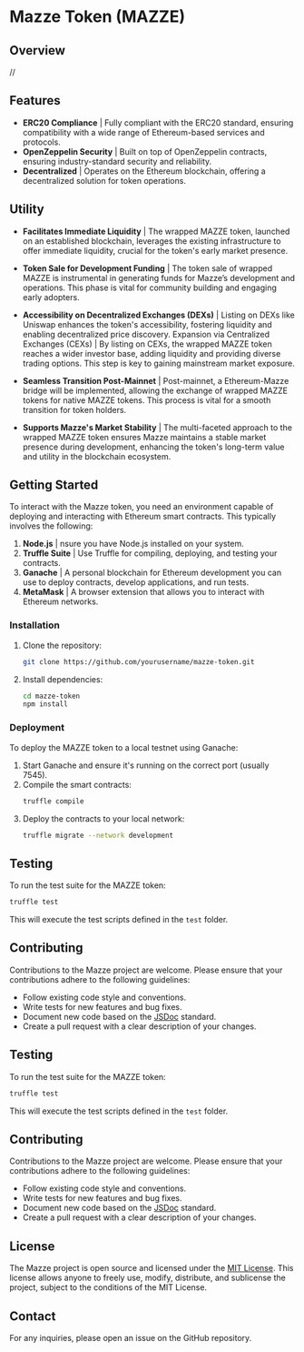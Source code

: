 # Mazze Token (MAZZE)

## Overview
//

## Features
- **ERC20 Compliance** | Fully compliant with the ERC20 standard, ensuring compatibility with a wide range of Ethereum-based services and protocols.
- **OpenZeppelin Security** | Built on top of OpenZeppelin contracts, ensuring industry-standard security and reliability.
- **Decentralized** | Operates on the Ethereum blockchain, offering a decentralized solution for token operations.

## Utility

- **Facilitates Immediate Liquidity** | The wrapped MAZZE token, launched on an established blockchain, leverages the existing infrastructure to offer immediate liquidity, crucial for the token's early market presence.

- **Token Sale for Development Funding** | The token sale of wrapped MAZZE is instrumental in generating funds for Mazze’s development and operations. This phase is vital for community building and engaging early adopters.

- **Accessibility on Decentralized Exchanges (DEXs)** | Listing on DEXs like Uniswap enhances the token's accessibility, fostering liquidity and enabling decentralized price discovery. Expansion via Centralized Exchanges (CEXs) | By listing on CEXs, the wrapped MAZZE token reaches a wider investor base, adding liquidity and providing diverse trading options. This step is key to gaining mainstream market exposure.

- **Seamless Transition Post-Mainnet** | Post-mainnet, a Ethereum-Mazze bridge will be implemented, allowing the exchange of wrapped MAZZE tokens for native MAZZE tokens. This process is vital for a smooth transition for token holders.

- **Supports Mazze's Market Stability** | The multi-faceted approach to the wrapped MAZZE token ensures Mazze maintains a stable market presence during development, enhancing the token's long-term value and utility in the blockchain ecosystem.

## Getting Started
To interact with the Mazze token, you need an environment capable of deploying and interacting with Ethereum smart contracts. This typically involves the following:

1. **Node.js** | nsure you have Node.js installed on your system.
2. **Truffle Suite** | Use Truffle for compiling, deploying, and testing your contracts.
3. **Ganache** | A personal blockchain for Ethereum development you can use to deploy contracts, develop applications, and run tests.
4. **MetaMask** | A browser extension that allows you to interact with Ethereum networks.

### Installation
1. Clone the repository:
   ```bash
   git clone https://github.com/yourusername/mazze-token.git
   ```
2. Install dependencies:
   ```bash
   cd mazze-token
   npm install
   ```
### Deployment
To deploy the MAZZE token to a local testnet using Ganache:

1. Start Ganache and ensure it's running on the correct port (usually 7545).
2. Compile the smart contracts:
   ```bash
   truffle compile
   ```
3. Deploy the contracts to your local network:
   ```bash
   truffle migrate --network development
   ```
## Testing
To run the test suite for the MAZZE token:

```bash
truffle test
```

This will execute the test scripts defined in the `test` folder.

## Contributing
Contributions to the Mazze project are welcome. Please ensure that your contributions adhere to the following guidelines:
- Follow existing code style and conventions.
- Write tests for new features and bug fixes.
- Document new code based on the [JSDoc](https://jsdoc.app/) standard.
- Create a pull request with a clear description of your changes.

## Testing
To run the test suite for the MAZZE token:

```bash
truffle test
```

This will execute the test scripts defined in the `test` folder.

## Contributing
Contributions to the Mazze project are welcome. Please ensure that your contributions adhere to the following guidelines:
- Follow existing code style and conventions.
- Write tests for new features and bug fixes.
- Document new code based on the [JSDoc](https://jsdoc.app/) standard.
- Create a pull request with a clear description of your changes.

## License
The Mazze project is open source and licensed under the [MIT License](https://opensource.org/licenses/MIT). This license allows anyone to freely use, modify, distribute, and sublicense the project, subject to the conditions of the MIT License. 

## Contact
For any inquiries, please open an issue on the GitHub repository.
